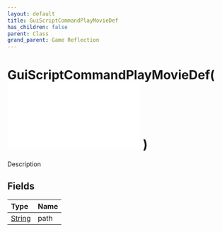 ```yaml
---
layout: default
title: GuiScriptCommandPlayMovieDef
has_children: false
parent: Class
grand_parent: Game Reflection
---
```

# GuiScriptCommandPlayMovieDef( ![ GuiScriptCommandDef ](/game-reflection/classes/gui_script_command_def.md) )
Description 

## Fields
| Type | Name |
|:-------------|:--------------|
| [String](/game-reflection/components/string.md) | path |
